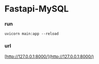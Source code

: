 # Fastapi-MySQL
 
### run
```
uvicorn main:app --reload
```

### url
[http://127.0.0.1:8000/](http://127.0.0.1:8000/)